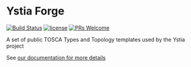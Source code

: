 # Ystia Forge

[![Build Status](https://travis-ci.org/ystia/forge.svg?branch=develop)](https://travis-ci.org/ystia/forge) [![license](https://img.shields.io/github/license/ystia/forge.svg)](https://github.com/ystia/forge/blob/develop/LICENSE) [![PRs Welcome](https://img.shields.io/badge/PRs-welcome-brightgreen.svg?style=flat-square)](http://makeapullrequest.com)

A set of public TOSCA Types and Topology templates used by the Ystia project

See [our documentation for more details](https://github.com/ystia/forge/blob/develop/org/ystia/README.rst)
